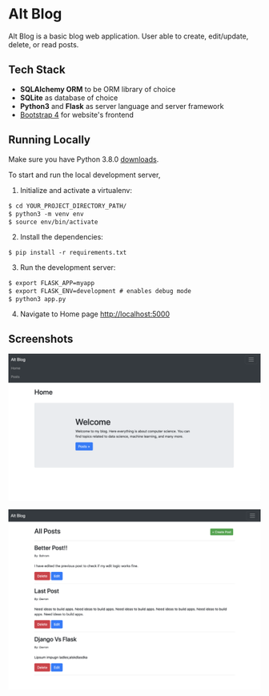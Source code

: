 # Alt Blog

Alt Blog is a basic blog web application. User able to create, edit/update, delete, or read posts. 

## Tech Stack

* **SQLAlchemy ORM** to be ORM library of choice
* **SQLite** as database of choice
* **Python3** and **Flask** as server language and server framework
* [Bootstrap 4](https://getbootstrap.com/docs/3.4/customize/) for website's frontend

## Running Locally

Make sure you have Python 3.8.0 [downloads](https://www.python.org/downloads/).

To start and run the local development server,

1. Initialize and activate a virtualenv:
  ```
  $ cd YOUR_PROJECT_DIRECTORY_PATH/
  $ python3 -m venv env
  $ source env/bin/activate
  ```

2. Install the dependencies:
  ```
  $ pip install -r requirements.txt
  ```

3. Run the development server:
  ```
  $ export FLASK_APP=myapp
  $ export FLASK_ENV=development # enables debug mode
  $ python3 app.py
  ```

4. Navigate to Home page [http://localhost:5000](http://localhost:5000)

## Screenshots

![homepage](homepage.png)

![postspage](postpage.png)
